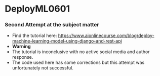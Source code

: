 # DeployML0601

### Second Attempt at the subject matter

- Find the tutorial here: https://www.aionlinecourse.com/blog/deploy-machine-learning-model-using-django-and-rest-api
- **Warning** 
- The tutorial is inconclusive with no active social media and author response.
- The code used here has some corrections but this attempt was unfortunately not successful.
